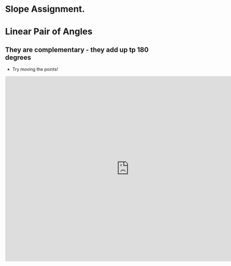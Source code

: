 # Slope Assignment.
# Linear Pair of Angles

## They are complementary - they add up tp 180 degrees
* Try moving the points!

<iframe src="https://www.geogebra.org/classic/asbmr8wz?embed" width="800" height="600" allowfullscreen style="border: 1px solid #e4e4e4;border-radius: 4px;" frameborder="0"></iframe>
